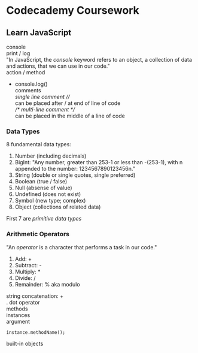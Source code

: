 # Codecademy Coursework

## Learn JavaScript
console <br>
print / log <br>
"In JavaScript, the _console_ keyword refers to an object, a collection of data and actions, that we can use in our code." <br>
action / method <br>
- console.log() <br>
comments <br>
_single line comment //_ <br>
can be placed after / at end of line of code <br>
_/* multi-line comment */_ <br>
can be placed in the middle of a line of code <br>

### Data Types
8 fundamental data types: <br>
1. Number (including decimals)
2. BigInt: "Any number, greater than 253-1 or less than -(253-1), with n appended to the number: 1234567890123456n."
3. String (double or single quotes, single preferred)
4. Boolean (true / false)
5. Null (absense of value)
6. Undefined (does not exist)
7. Symbol (new type; complex)
8. Object (collections of related data)

First 7 are _primitive data types_ <br>

### Arithmetic Operators
"An _operator_ is a character that performs a task in our code." <br>
1. Add: +
2. Subtract: -
3. Multiply: *
4. Divide: /
5. Remainder: % aka modulo

string concatenation: + <br>
. dot operator <br>
methods <br>
instances <br>
argument <br>
```
instance.methodName();
```
built-in objects <br>